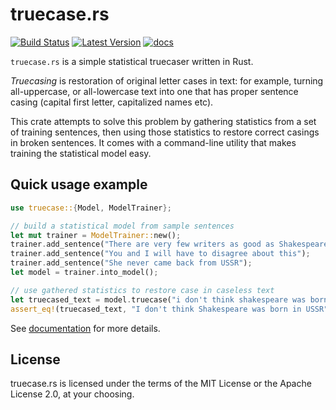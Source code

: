 truecase.rs
===========

[![Build Status](https://travis-ci.org/despawnerer/truecase.svg?branch=master)](https://travis-ci.org/despawnerer/truecase)
[![Latest Version](https://img.shields.io/crates/v/truecase.svg)](https://crates.io/crates/truecase)
[![docs](https://docs.rs/truecase/badge.svg)](https://docs.rs/truecase)

`truecase.rs` is a simple statistical truecaser written in Rust.

_Truecasing_ is restoration of original letter cases in text: for example, turning all-uppercase, or all-lowercase text into one that has proper sentence casing (capital first letter, capitalized names etc).

This crate attempts to solve this problem by gathering statistics from a set of training sentences, then using those statistics to restore correct casings in broken sentences. It comes with a command-line utility that makes training the statistical model easy.

Quick usage example
-------------------

```rust
use truecase::{Model, ModelTrainer};

// build a statistical model from sample sentences
let mut trainer = ModelTrainer::new();
trainer.add_sentence("There are very few writers as good as Shakespeare");
trainer.add_sentence("You and I will have to disagree about this");
trainer.add_sentence("She never came back from USSR");
let model = trainer.into_model();

// use gathered statistics to restore case in caseless text
let truecased_text = model.truecase("i don't think shakespeare was born in ussr");
assert_eq!(truecased_text, "I don't think Shakespeare was born in USSR");
```

See [documentation](https://docs.rs/truecase) for more details.

License
-------

truecase.rs is licensed under the terms of the MIT License or the Apache License 2.0, at your choosing.
